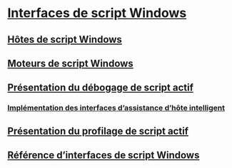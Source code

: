 # [Interfaces de script Windows](windows-script-interfaces.md)
## [Hôtes de script Windows](windows-script-hosts.md)
## [Moteurs de script Windows](windows-script-engines.md)
## [Présentation du débogage de script actif](active-script-debugging-overview.md)
### [Implémentation des interfaces d’assistance d’hôte intelligent](implementing-smart-host-helper-interfaces.md)
## [Présentation du profilage de script actif](active-script-profiling-overview.md)
## [Référence d’interfaces de script Windows](reference/TOC.md)
